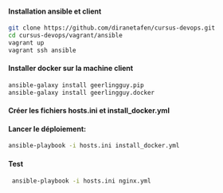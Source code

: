 #### Installation ansible et client
```bash
git clone https://github.com/diranetafen/cursus-devops.git 
cd cursus-devops/vagrant/ansible
vagrant up
vagrant ssh ansible
```

####  Installer docker sur la machine client
```bash
ansible-galaxy install geerlingguy.pip
ansible-galaxy install geerlingguy.docker
```

#### Créer les fichiers hosts.ini et install_docker.yml
#### Lancer le déploiement: 
```bash
ansible-playbook -i hosts.ini install_docker.yml
```
#### Test
```bash
 ansible-playbook -i hosts.ini nginx.yml
```
